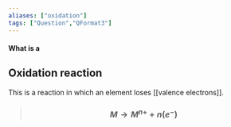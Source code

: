 ```yaml
---
aliases: ["oxidation"]
tags: ["Question","QFormat3"]
---
```


#### What is a
## Oxidation reaction
This is a reaction in which an element loses [[valence electrons]].

> ### $$ M \rightarrow M^{n+} + n( e^{-} )$$